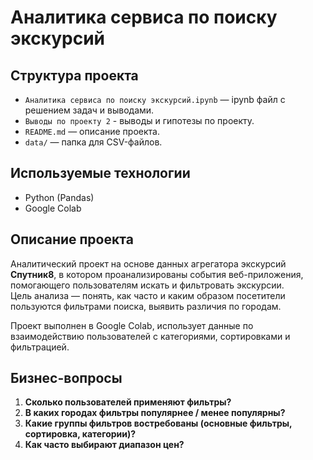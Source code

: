 # Аналитика сервиса по поиску экскурсий

## Структура проекта

- `Аналитика сервиса по поиску экскурсий.ipynb` — ipynb файл с решением задач и выводами.
- `Выводы по проекту 2` - выводы и гипотезы по проекту.
- `README.md` — описание проекта.
- `data/` — папка для CSV-файлов.

## Используемые технологии

- Python (Pandas)
- Google Colab

## Описание проекта

Аналитический проект на основе данных агрегатора экскурсий **Спутник8**, в котором проанализированы события веб-приложения, помогающего пользователям искать и фильтровать экскурсии.  
Цель анализа — понять, как часто и каким образом посетители пользуются фильтрами поиска, выявить различия по городам.

Проект выполнен в Google Colab, использует данные по взаимодействию пользователей с категориями, сортировками и фильтрацией.

## Бизнес-вопросы
1. **Сколько пользователей применяют фильтры?**  
2. **В каких городах фильтры популярнее / менее популярны?**  
3. **Какие группы фильтров востребованы (основные фильтры, сортировка, категории)?**  
4. **Как часто выбирают диапазон цен?**
